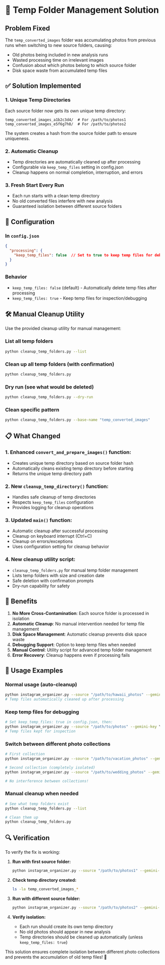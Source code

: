 # 🧹 Temp Folder Management Solution

## Problem Fixed

The `temp_converted_images` folder was accumulating photos from previous runs when switching to new source folders, causing:

- Old photos being included in new analysis runs
- Wasted processing time on irrelevant images
- Confusion about which photos belong to which source folder
- Disk space waste from accumulated temp files

## ✅ Solution Implemented

### 1. **Unique Temp Directories**

Each source folder now gets its own unique temp directory:

```
temp_converted_images_a1b2c3d4/  # For /path/to/photos1
temp_converted_images_e5f6g7h8/  # For /path/to/photos2
```

The system creates a hash from the source folder path to ensure uniqueness.

### 2. **Automatic Cleanup**

- Temp directories are automatically cleaned up after processing
- Configurable via `keep_temp_files` setting in config.json
- Cleanup happens on normal completion, interruption, and errors

### 3. **Fresh Start Every Run**

- Each run starts with a clean temp directory
- No old converted files interfere with new analysis
- Guaranteed isolation between different source folders

## 🔧 Configuration

### In `config.json`

```json
{
  "processing": {
    "keep_temp_files": false  // Set to true to keep temp files for debugging
  }
}
```

### Behavior

- `keep_temp_files: false` (default) - Automatically delete temp files after processing
- `keep_temp_files: true` - Keep temp files for inspection/debugging

## 🛠️ Manual Cleanup Utility

Use the provided cleanup utility for manual management:

### List all temp folders

```bash
python cleanup_temp_folders.py --list
```

### Clean up all temp folders (with confirmation)

```bash
python cleanup_temp_folders.py
```

### Dry run (see what would be deleted)

```bash
python cleanup_temp_folders.py --dry-run
```

### Clean specific pattern

```bash
python cleanup_temp_folders.py --base-name "temp_converted_images"
```

## 📋 What Changed

### 1. **Enhanced `convert_and_prepare_images()` function:**

- Creates unique temp directory based on source folder hash
- Automatically cleans existing temp directory before starting
- Returns the unique temp directory path

### 2. **New `cleanup_temp_directory()` function:**

- Handles safe cleanup of temp directories
- Respects `keep_temp_files` configuration
- Provides logging for cleanup operations

### 3. **Updated `main()` function:**

- Automatic cleanup after successful processing
- Cleanup on keyboard interrupt (Ctrl+C)
- Cleanup on errors/exceptions
- Uses configuration setting for cleanup behavior

### 4. **New cleanup utility script:**

- `cleanup_temp_folders.py` for manual temp folder management
- Lists temp folders with size and creation date
- Safe deletion with confirmation prompts
- Dry-run capability for safety

## 🎯 Benefits

1. **No More Cross-Contamination**: Each source folder is processed in isolation
2. **Automatic Cleanup**: No manual intervention needed for temp file management
3. **Disk Space Management**: Automatic cleanup prevents disk space waste
4. **Debugging Support**: Option to keep temp files when needed
5. **Manual Control**: Utility script for advanced temp folder management
6. **Error Recovery**: Cleanup happens even if processing fails

## 🚀 Usage Examples

### Normal usage (auto-cleanup)

```bash
python instagram_organizer.py --source "/path/to/hawaii_photos" --gemini-key YOUR_KEY
# Temp files automatically cleaned up after processing
```

### Keep temp files for debugging

```bash
# Set keep_temp_files: true in config.json, then:
python instagram_organizer.py --source "/path/to/photos" --gemini-key YOUR_KEY
# Temp files kept for inspection
```

### Switch between different photo collections

```bash
# First collection
python instagram_organizer.py --source "/path/to/vacation_photos" --gemini-key YOUR_KEY

# Second collection (completely isolated)
python instagram_organizer.py --source "/path/to/wedding_photos" --gemini-key YOUR_KEY

# No interference between collections!
```

### Manual cleanup when needed

```bash
# See what temp folders exist
python cleanup_temp_folders.py --list

# Clean them up
python cleanup_temp_folders.py
```

## 🔍 Verification

To verify the fix is working:

1. **Run with first source folder:**

   ```bash
   python instagram_organizer.py --source "/path/to/photos1" --gemini-key YOUR_KEY
   ```

2. **Check temp directory created:**

   ```bash
   ls -la temp_converted_images_*
   ```

3. **Run with different source folder:**

   ```bash
   python instagram_organizer.py --source "/path/to/photos2" --gemini-key YOUR_KEY
   ```

4. **Verify isolation:**
   - Each run should create its own temp directory
   - No old photos should appear in new analysis
   - Temp directories should be cleaned up automatically (unless `keep_temp_files: true`)

This solution ensures complete isolation between different photo collections and prevents the accumulation of old temp files! 🎉
